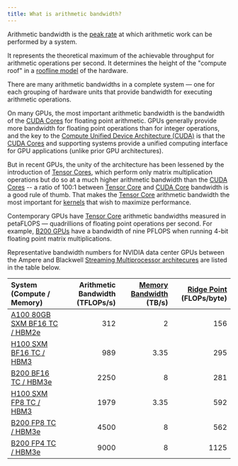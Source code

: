 ```yaml
---
title: What is arithmetic bandwidth?
---
```


Arithmetic bandwidth is the [peak rate](/gpu-glossary/perf/peak-rate) at which arithmetic work can be performed by a system.

It represents the theoretical maximum of the achievable throughput for arithmetic operations per second. It determines the height of the "compute roof" in a [roofline model](/gpu-glossary/perf/roofline-model) of the hardware.

There are many arithmetic bandwidths in a complete system — one for each grouping of hardware units that provide bandwidth for executing arithmetic operations.

On many GPUs, the most important arithmetic bandwidth is the bandwidth of the [CUDA Cores](/gpu-glossary/device-hardware/cuda-core) for floating point arithmetic. GPUs generally provide more bandwidth for floating point operations than for integer operations, and the key to the [Compute Unified Device Architecture (CUDA)](/gpu-glossary/device-hardware/cuda-device-architecture) is that the [CUDA Cores](/gpu-glossary/device-hardware/cuda-core) and supporting systems provide a unified computing interface for GPU applications (unlike prior GPU architectures).

But in recent GPUs, the unity of the architecture has been lessened by the introduction of [Tensor Cores](/gpu-glossary/device-hardware/tensor-core), which perform only matrix multiplication operations but do so at a much higher arithmetic bandwidth than the [CUDA Cores](/gpu-glossary/device-hardware/cuda-core) --
a ratio of 100:1 between [Tensor Core](/gpu-glossary/device-hardware/tensor-core) and [CUDA Core](/gpu-glossary/device-hardware/cuda-core) bandwidth is a good rule of thumb.
That makes the [Tensor Core](/gpu-glossary/device-hardware/tensor-core) arithmetic bandwidth the most important for [kernels](/gpu-glossary/device-software/kernel) that wish to maximize performance.

Contemporary GPUs have [Tensor Core](/gpu-glossary/device-hardware/tensor-core) arithmetic bandwidths measured in petaFLOPS — quadrillions of floating point operations per second. For example, [B200 GPUs](https://modal.com/blog/introducing-b200-h200) have a bandwidth of nine PFLOPS when running 4-bit floating point matrix multiplications.

Representative bandwidth numbers for NVIDIA data center GPUs between the Ampere and Blackwell
[Streaming Multiprocessor architecures](/gpu-glossary/device-hardware/streaming-multiprocessor-architecture)
are listed in the table below.

| **System (Compute / Memory)** | **Arithmetic Bandwidth (TFLOPs/s)** | **[Memory Bandwidth](/gpu-glossary/perf/memory-bandwidth) (TB/s)** | **[Ridge Point](/gpu-glossary/perf/roofline-model) (FLOPs/byte)** |
| :-- | --: | --: | --: |
| [A100 80GB SXM BF16 TC / HBM2e](https://www.nvidia.com/content/dam/en-zz/Solutions/Data-Center/a100/pdf/nvidia-a100-datasheet-us-nvidia-1758950-r4-web.pdf) | 312 | 2 | 156 |
| [H100 SXM BF16 TC / HBM3](https://resources.nvidia.com/en-us-gpu-resources/h100-datasheet-24306) | 989 | 3.35 | 295 |
| [B200 BF16 TC / HBM3e](https://resources.nvidia.com/en-us-dgx-systems/dgx-b200-datasheet) | 2250 | 8 | 281 |
| [H100 SXM FP8 TC / HBM3](https://resources.nvidia.com/en-us-gpu-resources/h100-datasheet-24306) | 1979 | 3.35 | 592 |
| [B200 FP8 TC / HBM3e](https://resources.nvidia.com/en-us-dgx-systems/dgx-b200-datasheet) | 4500 | 8 | 562 |
| [B200 FP4 TC / HBM3e](https://resources.nvidia.com/en-us-dgx-systems/dgx-b200-datasheet) | 9000 | 8 | 1125 |
